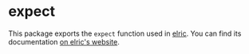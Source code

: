 # expect

This package exports the `expect` function used in [elric](https://elricjs.io/). You can find its documentation [on elric's website](https://elricjs.io/docs/expect).
